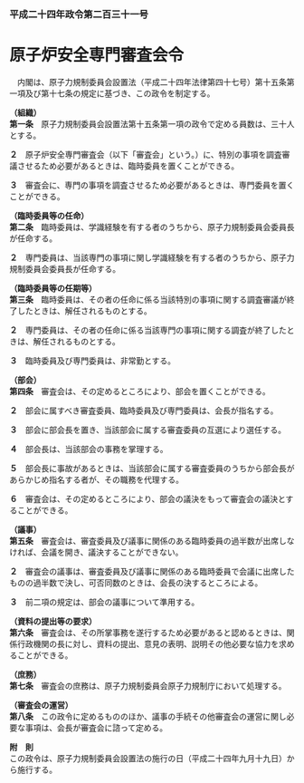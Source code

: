 ### 平成二十四年政令第二百三十一号  
# 原子炉安全専門審査会令  
　内閣は、原子力規制委員会設置法（平成二十四年法律第四十七号）第十五条第一項及び第十七条の規定に基づき、この政令を制定する。  
  
**（組織）**  
**第一条**　原子力規制委員会設置法第十五条第一項の政令で定める員数は、三十人とする。  
  
**２**　原子炉安全専門審査会（以下「審査会」という。）に、特別の事項を調査審議させるため必要があるときは、臨時委員を置くことができる。  
  
**３**　審査会に、専門の事項を調査させるため必要があるときは、専門委員を置くことができる。  
  
**（臨時委員等の任命）**  
**第二条**　臨時委員は、学識経験を有する者のうちから、原子力規制委員会委員長が任命する。  
  
**２**　専門委員は、当該専門の事項に関し学識経験を有する者のうちから、原子力規制委員会委員長が任命する。  
  
**（臨時委員等の任期等）**  
**第三条**　臨時委員は、その者の任命に係る当該特別の事項に関する調査審議が終了したときは、解任されるものとする。  
  
**２**　専門委員は、その者の任命に係る当該専門の事項に関する調査が終了したときは、解任されるものとする。  
  
**３**　臨時委員及び専門委員は、非常勤とする。  
  
**（部会）**  
**第四条**　審査会は、その定めるところにより、部会を置くことができる。  
  
**２**　部会に属すべき審査委員、臨時委員及び専門委員は、会長が指名する。  
  
**３**　部会に部会長を置き、当該部会に属する審査委員の互選により選任する。  
  
**４**　部会長は、当該部会の事務を掌理する。  
  
**５**　部会長に事故があるときは、当該部会に属する審査委員のうちから部会長があらかじめ指名する者が、その職務を代理する。  
  
**６**　審査会は、その定めるところにより、部会の議決をもって審査会の議決とすることができる。  
  
**（議事）**  
**第五条**　審査会は、審査委員及び議事に関係のある臨時委員の過半数が出席しなければ、会議を開き、議決することができない。  
  
**２**　審査会の議事は、審査委員及び議事に関係のある臨時委員で会議に出席したものの過半数で決し、可否同数のときは、会長の決するところによる。  
  
**３**　前二項の規定は、部会の議事について準用する。  
  
**（資料の提出等の要求）**  
**第六条**　審査会は、その所掌事務を遂行するため必要があると認めるときは、関係行政機関の長に対し、資料の提出、意見の表明、説明その他必要な協力を求めることができる。  
  
**（庶務）**  
**第七条**　審査会の庶務は、原子力規制委員会原子力規制庁において処理する。  
  
**（審査会の運営）**  
**第八条**　この政令に定めるもののほか、議事の手続その他審査会の運営に関し必要な事項は、会長が審査会に諮って定める。  
  
**附　則**  
この政令は、原子力規制委員会設置法の施行の日（平成二十四年九月十九日）から施行する。  
  
